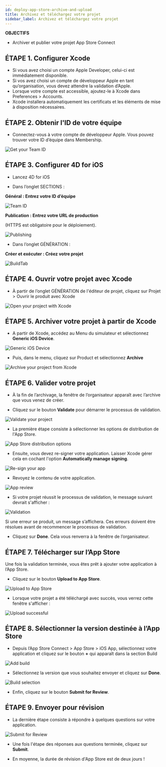 ```yaml
---
id: deploy-app-store-archive-and-upload
title: Archivez et téléchargez votre projet
sidebar_label: Archivez et téléchargez votre projet
---
```

<div class = "objectives"> 

**OBJECTIFS**

* Archiver et publier votre projet App Store Connect</div> 

## ÉTAPE 1. Configurer Xcode

* Si vous avez choisi un compte Apple Developer, celui-ci est immédiatement disponible. 
* Si vos avez choisi un compte de développeur Apple en tant qu’organisation, vous devez attendre la validation d’Apple.
* Lorsque votre compte est accessible, ajoutez-le à Xcode dans Preferences > Accounts.
* Xcode installera automatiquement les certificats et les éléments de mise à disposition nécessaires. 

## ÉTAPE 2. Obtenir l'ID de votre équipe

* Connectez-vous à votre compte de développeur Apple. Vous pouvez trouver votre ID d’équipe dans Membership.

![Get your Team ID](assets/deploy-in-house/Team-ID-4D-for-iOS.png)

## ÉTAPE 3. Configurer 4D for iOS

* Lancez 4D for iOS

* Dans l’onglet SECTIONS :

**Général : Entrez votre ID d’équipe**

![Team ID](assets/deploy-app-store/Team-ID.png)

**Publication : Entrez votre URL de production**

(HTTPS est obligatoire pour le déploiement).

![Publishing](assets/deploy-app-store/Publishing.png)

* Dans l’onglet GÉNÉRATION :

**Créer et exécuter : Créez votre projet**

![BuildTab](assets/deploy-app-store/BuildTab.png)

## ÉTAPE 4. Ouvrir votre projet avec Xcode

* À partir de l’onglet GÉNÉRATION de l'éditeur de projet, cliquez sur Projet > Ouvrir le produit avec Xcode

![Open your project with Xcode](assets/deploy-in-house/Open-your-project-Xcode-4D-for-iOS.png)

## ÉTAPE 5. Archiver votre projet à partir de Xcode

* A partir de Xcode, accédez au Menu du simulateur et sélectionnez **Generic iOS Device**.

![Generic iOS Device](assets/deploy-in-house/Deployment-Generic-iOS-Device.png)

* Puis, dans le menu, cliquez sur Product et sélectionnez **Archive**

![Archive your project from Xcode](assets/deploy-in-house/Archive-your-Project.png)

## ÉTAPE 6. Valider votre projet

* À la fin de l’archivage, la fenêtre de l’organisateur apparaît avec l’archive que vous venez de créer.

* Cliquez sur le bouton **Validate** pour démarrer le processus de validation.

![Validate your project](assets/deploy-app-store/Organizer-Project-Validation.png)

* La première étape consiste à sélectionner les options de distribution de l'App Store.

![App Store distribution options](assets/deploy-app-store/App-Store-Distribution-options.png)

* Ensuite, vous devez re-signer votre application. Laisser Xcode gérer cela en cochant l'option **Automatically manage signing**.

![Re-sign your app](assets/deploy-app-store/Re-sign-your-App.png)

* Revoyez le contenu de votre application.

![App review](assets/deploy-app-store/Review-App.png)

* Si votre projet réussit le processus de validation, le message suivant devrait s'afficher :

![Validation](assets/deploy-app-store/Archive-validation-complete.png)

Si une erreur se produit, un message s’affichera. Ces erreurs doivent être résolues avant de recommencer le processus de validation.

* Cliquez sur **Done**. Cela vous renverra à la fenêtre de l’organisateur.

## ÉTAPE 7. Télécharger sur l’App Store

Une fois la validation terminée, vous êtes prêt à ajouter votre application à l’App Store.

* Cliquez sur le bouton **Upload to App Store**.

![Upload to App Store](assets/deploy-app-store/Upload-to-AppStore.png)

* Lorsque votre projet a été téléchargé avec succès, vous verrez cette fenêtre s'afficher :

![Upload successful](assets/deploy-app-store/upload-Successful.png)

## ÉTAPE 8. Sélectionner la version destinée à l’App Store

* Depuis l’App Store Connect > App Store > iOS App, sélectionnez votre application et cliquez sur le bouton **+** qui apparaît dans la section Build

![Add build](assets/deploy-app-store/Add-build-app-store-connect.png)

* Sélectionnez la version que vous souhaitez envoyer et cliquez sur **Done**.

![Build selection](assets/deploy-app-store/Select-build-app-store-connect.png)

* Enfin, cliquez sur le bouton **Submit for Review**.

## ÉTAPE 9. Envoyer pour révision

* La dernière étape consiste à répondre à quelques questions sur votre application. 

![Submit for Review](assets/deploy-app-store/Export-Compliance-Content-Rights-Advertising-Identifer.png)

* Une fois l'étape des réponses aux questions terminée, cliquez sur **Submit**.

* En moyenne, la durée de révision d'App Store est de deux jours !